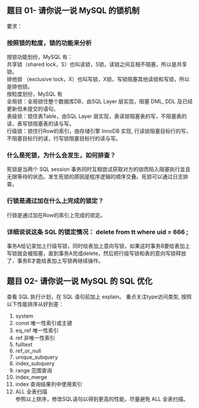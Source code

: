 ## 题目 01- 请你说一说 MySQL 的锁机制
要求：

### 按照锁的粒度，锁的功能来分析
按锁功能划份，MySQL 有：  
共享锁（shared lock，S）也叫读锁，S锁，读锁之间互相不阻塞，所以是共享锁。  
排他锁 （exclusive lock，X）也叫写锁，X锁，写锁阻塞其他读锁和写锁，所以是排他锁。  
按粒度划份，MySQL 有  
全局锁：全局锁住整个数据库DB，由SQL Layer 层实现，阻塞 DML, DDL 及已经更新但未提交的语句。  
表级锁：锁住表Table，由SQL Layer 层实现，表读锁阻塞表的写，不阻塞表的读，表写锁阻塞表的读与写。  
行级锁：锁住行Row的索引，由存储引擎 InnoDB 实现, 行读锁阻塞目标行的写，不阻塞目标行的读，行写锁阻塞目标行的读与写。  
### 什么是死锁，为什么会发生，如何排查？
死锁是当两个 SQL session 事务同时互相尝试获取对方的锁而陷入阻塞执行並且无限等待的状态。发生死锁的原因是程序逻辑的顺序交叠。死锁可以通过日志排查。  
### 行锁是通过加在什么上完成的锁定？  
行锁是通过加在Row的索引上完成的锁定。  
### 详细说说这条 SQL 的锁定情况： delete from tt where uid = 666 ;
事务A给记录加上行级写锁，同时给表加上意向写锁，如果这时事务B要给表加上写锁就会被阻塞，直到事务A完成delete，然后把行级写锁和表的意向写锁释放了，事务B才能给表加上写锁再继续操作。  
## 题目 02- 请你说一说 MySQL 的 SQL 优化
查看 SQL 执行计划，在 SQL 语句前加上 explain。
重点关注type访问类型, 按照以下性能排序从好到差：  
1. system  
2. const 唯一性索引或主键  
3. eq_ref 唯一性索引  
4. ref 非唯一性索引  
5. fulltext  
6. ref_or_null  
7. unique_subquery  
8. index_subquery  
9. range 范围查询  
10. index_merge
11. index 查询结果列中使用索引  
12. ALL 全表扫描  
参照以上排序，修改SQL语句以得到更高的性能，尽量避免 ALL 全表扫描。  
